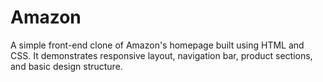 # Amazon
A simple front-end clone of Amazon's homepage built using HTML and CSS.
It demonstrates responsive layout, navigation bar, product sections, and basic design structure.
